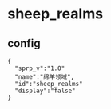 # sheep_realms

## config
```
{
  "sprp_v":"1.0"
  "name":"绵羊领域",
  "id":"sheep_realms"
  "display":"false"
}
```
